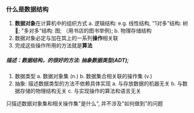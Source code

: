 ### 什么是数据结构

1. **数据对象**在计算机中的组织方式
    a. 逻辑结构: e.g. 线性结构, "1对多"结构: 树🌲; "多对多"结构: 图; （用书店的图书举例);
    b. 物理存储结构
2. 数据对象必定与加在其上的一系列**操作**相关联
3. 完成这些操作所用的方法就是**算法**

##### 描述：数据结构，的很好的方法: 抽象数据类型(ADT);
1. 数据类型
    a. 数据对象集 (n.)
    b. 数据集合相关联的操作集 (v.)
2. 抽象: 描述数据类型的方法不依赖具体实现
    a. 与存放数据的机器无关
    b. 与数据存储的物理结构无关
    c. 与实现操作的算法和语言无关
    
只描述数据对象集和相关操作集"是什么", 并不涉及"如何做到"的问题

